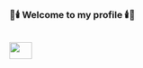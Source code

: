 ### 📜🕯️ Welcome to my profile 🕯️📜

<br>
<div style="display: inline_block">
  <a href="https://www.linkedin.com/in/vinicius-monteiro-69159b1a4/" target="_blank"><img align="center" height="30" width="40" src="https://img.shields.io/badge/-LinkedIn-%230077B5?style=for-the-    badge&logo=linkedin&logoColor=white" target="_blank"></a> 
</div>

<!--
**TtksMorns/TtksMorns** is a ✨ _special_ ✨ repository because its `README.md` (this file) appears on your GitHub profile.

Here are some ideas to get you started:

- 🔭 I’m currently working on ...
- 🌱 I’m currently learning ...
- 👯 I’m looking to collaborate on ...
- 🤔 I’m looking for help with ...
- 💬 Ask me about ...
- 📫 How to reach me: ...
- 😄 Pronouns: ...
- ⚡ Fun fact: ...
-->
